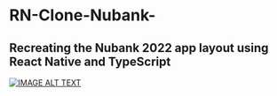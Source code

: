 # RN-Clone-Nubank-
## Recreating the Nubank 2022 app layout using React Native and TypeScript

[![IMAGE ALT TEXT](http://img.youtube.com/vi/YOUTUBE_VIDEO_ID_HERE/0.jpg)](https://www.youtube.com/watch?v=fUnd_-6g5fA&t=266s "Nubank 2022")
